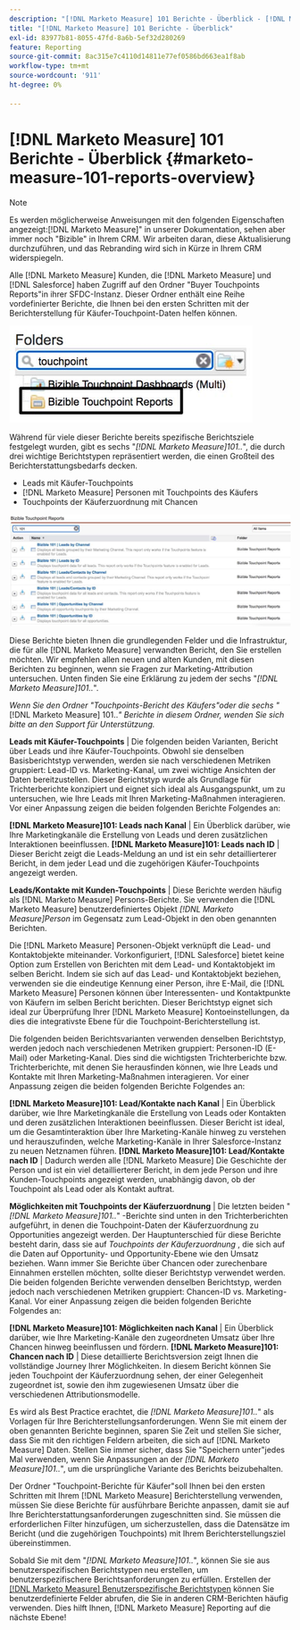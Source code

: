 ```yaml
---
description: "[!DNL Marketo Measure] 101 Berichte - Überblick - [!DNL Marketo Measure] - Produktdokumentation"
title: "[!DNL Marketo Measure] 101 Berichte - Überblick"
exl-id: 83977b81-8055-47fd-8a6b-5ef32d280269
feature: Reporting
source-git-commit: 8ac315e7c4110d14811e77ef0586bd663ea1f8ab
workflow-type: tm+mt
source-wordcount: '911'
ht-degree: 0%

---
```


# [!DNL Marketo Measure] 101 Berichte - Überblick {#marketo-measure-101-reports-overview}

>[!NOTE]
>
>Es werden möglicherweise Anweisungen mit den folgenden Eigenschaften angezeigt:[!DNL Marketo Measure]&quot; in unserer Dokumentation, sehen aber immer noch &quot;Bizible&quot; in Ihrem CRM. Wir arbeiten daran, diese Aktualisierung durchzuführen, und das Rebranding wird sich in Kürze in Ihrem CRM widerspiegeln.

Alle [!DNL Marketo Measure] Kunden, die [!DNL Marketo Measure] und [!DNL Salesforce] haben Zugriff auf den Ordner &quot;Buyer Touchpoints Reports&quot;in ihrer SFDC-Instanz. Dieser Ordner enthält eine Reihe vordefinierter Berichte, die Ihnen bei den ersten Schritten mit der Berichterstellung für Käufer-Touchpoint-Daten helfen können.

![](assets/bizible-101-reports-overview-1.png)

Während für viele dieser Berichte bereits spezifische Berichtsziele festgelegt wurden, gibt es sechs &quot;_[!DNL Marketo Measure]101.._&quot;, die durch drei wichtige Berichtstypen repräsentiert werden, die einen Großteil des Berichterstattungsbedarfs decken.

* Leads mit Käufer-Touchpoints
* [!DNL Marketo Measure] Personen mit Touchpoints des Käufers
* Touchpoints der Käuferzuordnung mit Chancen

![](assets/bizible-101-reports-overview-2.png)

Diese Berichte bieten Ihnen die grundlegenden Felder und die Infrastruktur, die für alle [!DNL Marketo Measure] verwandten Bericht, den Sie erstellen möchten. Wir empfehlen allen neuen und alten Kunden, mit diesen Berichten zu beginnen, wenn sie Fragen zur Marketing-Attribution untersuchen. Unten finden Sie eine Erklärung zu jedem der sechs &quot;_[!DNL Marketo Measure]101.._&quot;.

_Wenn Sie den Ordner &quot;Touchpoints-Bericht des Käufers&quot;oder die sechs &quot;_[!DNL Marketo Measure] 101.._&quot; Berichte in diesem Ordner, wenden Sie sich bitte an den Support für Unterstützung._

**Leads mit Käufer-Touchpoints** | Die folgenden beiden Varianten, Bericht über Leads und ihre Käufer-Touchpoints. Obwohl sie denselben Basisberichtstyp verwenden, werden sie nach verschiedenen Metriken gruppiert: Lead-ID vs. Marketing-Kanal, um zwei wichtige Ansichten der Daten bereitzustellen. Dieser Berichtstyp wurde als Grundlage für Trichterberichte konzipiert und eignet sich ideal als Ausgangspunkt, um zu untersuchen, wie Ihre Leads mit Ihren Marketing-Maßnahmen interagieren. Vor einer Anpassung zeigen die beiden folgenden Berichte Folgendes an:

**[!DNL Marketo Measure]101: Leads nach Kanal** | Ein Überblick darüber, wie Ihre Marketingkanäle die Erstellung von Leads und deren zusätzlichen Interaktionen beeinflussen.
**[!DNL Marketo Measure]101: Leads nach ID** | Dieser Bericht zeigt die Leads-Meldung an und ist ein sehr detaillierterer Bericht, in dem jeder Lead und die zugehörigen Käufer-Touchpoints angezeigt werden.

**Leads/Kontakte mit Kunden-Touchpoints** | Diese Berichte werden häufig als [!DNL Marketo Measure] Persons-Berichte. Sie verwenden die [!DNL Marketo Measure] benutzerdefiniertes Objekt _[!DNL Marketo Measure]Person_ im Gegensatz zum Lead-Objekt in den oben genannten Berichten.

Die [!DNL Marketo Measure] Personen-Objekt verknüpft die Lead- und Kontaktobjekte miteinander. Vorkonfiguriert, [!DNL Salesforce] bietet keine Option zum Erstellen von Berichten mit dem Lead- und Kontaktobjekt im selben Bericht. Indem sie sich auf das Lead- und Kontaktobjekt beziehen, verwenden sie die eindeutige Kennung einer Person, ihre E-Mail, die [!DNL Marketo Measure] Personen können über Interessenten- und Kontaktpunkte von Käufern im selben Bericht berichten. Dieser Berichtstyp eignet sich ideal zur Überprüfung Ihrer [!DNL Marketo Measure] Kontoeinstellungen, da dies die integrativste Ebene für die Touchpoint-Berichterstellung ist.

Die folgenden beiden Berichtsvarianten verwenden denselben Berichtstyp, werden jedoch nach verschiedenen Metriken gruppiert: Personen-ID (E-Mail) oder Marketing-Kanal. Dies sind die wichtigsten Trichterberichte bzw. Trichterberichte, mit denen Sie herausfinden können, wie Ihre Leads und Kontakte mit Ihren Marketing-Maßnahmen interagieren. Vor einer Anpassung zeigen die beiden folgenden Berichte Folgendes an:

**[!DNL Marketo Measure]101: Lead/Kontakte nach Kanal** | Ein Überblick darüber, wie Ihre Marketingkanäle die Erstellung von Leads oder Kontakten und deren zusätzlichen Interaktionen beeinflussen. Dieser Bericht ist ideal, um die Gesamtinteraktion über Ihre Marketing-Kanäle hinweg zu verstehen und herauszufinden, welche Marketing-Kanäle in Ihrer Salesforce-Instanz zu neuen Netznamen führen.
**[!DNL Marketo Measure]101: Lead/Kontakte nach ID** | Dadurch werden alle [!DNL Marketo Measure] Die Geschichte der Person und ist ein viel detaillierterer Bericht, in dem jede Person und ihre Kunden-Touchpoints angezeigt werden, unabhängig davon, ob der Touchpoint als Lead oder als Kontakt auftrat.

**Möglichkeiten mit Touchpoints der Käuferzuordnung** | Die letzten beiden &quot;_[!DNL Marketo Measure]101.._&quot; -Berichte sind unten in den Trichterberichten aufgeführt, in denen die Touchpoint-Daten der Käuferzuordnung zu Opportunities angezeigt werden. Der Hauptunterschied für diese Berichte besteht darin, dass sie auf _Touchpoints der Käuferzuordnung_ , die sich auf die Daten auf Opportunity- und Opportunity-Ebene wie den Umsatz beziehen. Wann immer Sie Berichte über Chancen oder zurechenbare Einnahmen erstellen möchten, sollte dieser Berichtstyp verwendet werden. Die beiden folgenden Berichte verwenden denselben Berichtstyp, werden jedoch nach verschiedenen Metriken gruppiert: Chancen-ID vs. Marketing-Kanal. Vor einer Anpassung zeigen die beiden folgenden Berichte Folgendes an:

**[!DNL Marketo Measure]101: Möglichkeiten nach Kanal** | Ein Überblick darüber, wie Ihre Marketing-Kanäle den zugeordneten Umsatz über Ihre Chancen hinweg beeinflussen und fördern.
**[!DNL Marketo Measure]101: Chancen nach ID** | Diese detaillierte Berichtsversion zeigt Ihnen die vollständige Journey Ihrer Möglichkeiten. In diesem Bericht können Sie jeden Touchpoint der Käuferzuordnung sehen, der einer Gelegenheit zugeordnet ist, sowie den ihm zugewiesenen Umsatz über die verschiedenen Attributionsmodelle.

Es wird als Best Practice erachtet, die _[!DNL Marketo Measure]101.._&quot; als Vorlagen für Ihre Berichterstellungsanforderungen. Wenn Sie mit einem der oben genannten Berichte beginnen, sparen Sie Zeit und stellen Sie sicher, dass Sie mit den richtigen Feldern arbeiten, die sich auf [!DNL Marketo Measure] Daten. Stellen Sie immer sicher, dass Sie &quot;Speichern unter&quot;jedes Mal verwenden, wenn Sie Anpassungen an der _[!DNL Marketo Measure]101.._&quot;, um die ursprüngliche Variante des Berichts beizubehalten.

Der Ordner &quot;Touchpoint-Berichte für Käufer&quot;soll Ihnen bei den ersten Schritten mit Ihrem [!DNL Marketo Measure] Berichterstellung verwenden, müssen Sie diese Berichte für ausführbare Berichte anpassen, damit sie auf Ihre Berichterstattungsanforderungen zugeschnitten sind. Sie müssen die erforderlichen Filter hinzufügen, um sicherzustellen, dass die Datensätze im Bericht (und die zugehörigen Touchpoints) mit Ihrem Berichterstellungsziel übereinstimmen.

Sobald Sie mit dem &quot;_[!DNL Marketo Measure]101.._&quot;, können Sie sie aus benutzerspezifischen Berichtstypen neu erstellen, um benutzerspezifischere Berichtsanforderungen zu erfüllen. Erstellen der [[!DNL Marketo Measure] Benutzerspezifische Berichtstypen](/help/marketo-measure-salesforce-reporting/new-report-types/creating-custom-marketo-measure-report-types.md) können Sie benutzerdefinierte Felder abrufen, die Sie in anderen CRM-Berichten häufig verwenden. Dies hilft Ihnen, [!DNL Marketo Measure] Reporting auf die nächste Ebene!
